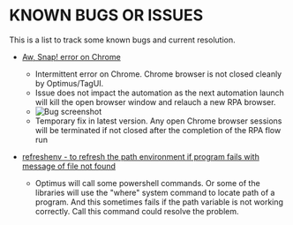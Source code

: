 # KNOWN BUGS OR ISSUES

This is a list to track some known bugs and current resolution.

- [Aw, Snap! error on Chrome](https://github.com/aisingapore/TagUI/issues/1116)
  - Intermittent error on Chrome.  Chrome browser is not closed cleanly by Optimus/TagUI.
  - Issue does not impact the automation as the next automation launch will kill the open browser window and relauch a new RPA browser.
  - ![Bug screenshot](https://user-images.githubusercontent.com/115925194/210700087-664ecd86-48db-4cf4-a08c-7c33f039dd78.png)
  - Temporary fix in latest version.  Any open Chrome browser sessions will be terminated if not closed after the completion of the RPA flow run

- [refreshenv - to refresh the path environment if program fails with message of file not found](https://thecategorizer.com/windows/how-to-refresh-environment-variables-in-windows/)
  - Optimus will call some powershell commands.  Or some of the libraries will use the "where" system command to locate path of a program.  And this sometimes fails if the path variable is not working correctly.  Call this command could resolve the problem.



